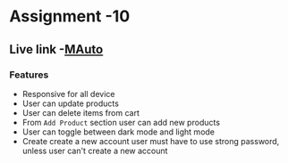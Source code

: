 # Assignment -10
## Live link -[MAuto](https://assignment-10-b5c63.web.app)

### Features

- Responsive for all device
- User can update products
- User can delete items from cart
- From `Add Product` section user can add new products
- User can toggle between dark mode and light mode
- Create create a new account user must have to use strong password, unless user can't create a new account
## 
    